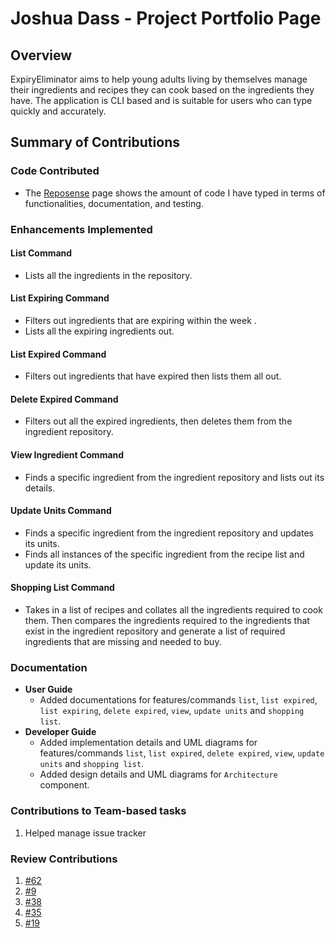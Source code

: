 # Joshua Dass - Project Portfolio Page

## Overview
ExpiryEliminator aims to help young adults living by themselves manage their ingredients and recipes they can cook
based on the ingredients they have.
The application is CLI based and is suitable for users who can type quickly and accurately.

## Summary of Contributions

### Code Contributed
- The [Reposense](https://nus-cs2113-ay2122s1.github.io/tp-dashboard/?search=&sort=groupTitle&sortWithin=title&timeframe=commit&mergegroup=&groupSelect=groupByRepos&breakdown=true&checkedFileTypes=docs~functional-code~test-code~other&since=2021-09-25&tabOpen=true&tabType=authorship&zFR=false&tabAuthor=JoshHDs&tabRepo=AY2122S1-CS2113-T16-3%2Ftp%5Bmaster%5D&authorshipIsMergeGroup=false&authorshipFileTypes=docs~functional-code~test-code&authorshipIsBinaryFileTypeChecked=false)
  page shows the amount of code I have typed in terms of functionalities, documentation, and testing.

### Enhancements Implemented

#### List Command
- Lists all the ingredients in the repository.

#### List Expiring Command
- Filters out ingredients that are expiring within the week .
- Lists all the expiring ingredients out.
#### List Expired Command
- Filters out ingredients that have expired then lists them all out.
#### Delete Expired Command
- Filters out all the expired ingredients, then deletes them from the ingredient repository.
#### View Ingredient Command
- Finds a specific ingredient from the ingredient repository and lists out its details.
#### Update Units Command
- Finds a specific ingredient from the ingredient repository and updates its units.
- Finds all instances of the specific ingredient from the recipe list and update its units.
#### Shopping List Command
- Takes in a list of recipes and collates all the ingredients required to cook them. Then compares the ingredients required to the ingredients that exist in the ingredient repository and generate a list of required ingredients that are missing and needed to buy.

### Documentation
- **User Guide**
    - Added documentations for features/commands `list`, `list expired`, `list expiring`, `delete expired`, `view`, `update units` and `shopping list`.
- **Developer Guide**
    - Added implementation details and UML diagrams for features/commands `list`, `list expired`, `delete expired`, `view`, `update units` and `shopping list`.
    - Added design details and UML diagrams for `Architecture` component.

### Contributions to Team-based tasks
1. Helped manage issue tracker

### Review Contributions
1. [#62](https://github.com/AY2122S1-CS2113-T16-3/tp/pull/62)
2. [#9](https://github.com/AY2122S1-CS2113-T16-3/tp/pull/49)
3. [#38](https://github.com/AY2122S1-CS2113-T16-3/tp/pull/38)
4. [#35](https://github.com/AY2122S1-CS2113-T16-3/tp/pull/35)
5. [#19](https://github.com/AY2122S1-CS2113-T16-3/tp/pull/19)

